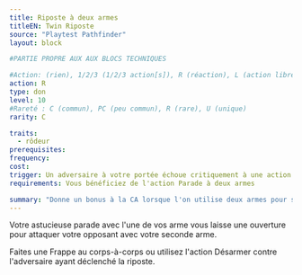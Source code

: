 ```yaml
---
title: Riposte à deux armes
titleEN: Twin Riposte
source: "Playtest Pathfinder"
layout: block

#PARTIE PROPRE AUX AUX BLOCS TECHNIQUES

#Action: (rien), 1/2/3 (1/2/3 action[s]), R (réaction), L (action libre)
action: R
type: don
level: 10
#Rareté : C (commun), PC (peu commun), R (rare), U (unique)
rarity: C

traits:
  - rôdeur
prerequisites: 
frequency: 
cost:
trigger: Un adversaire à votre portée échoue critiquement à une action d'Attaque contre vous.
requirements: Vous bénéficiez de l'action Parade à deux armes

summary: "Donne un bonus à la CA lorsque l'on utilise deux armes pour se défendre."
---
```


Votre astucieuse parade avec l'une de vos arme vous laisse une ouverture pour attaquer votre opposant avec votre seconde arme.

Faites une Frappe au corps-à-corps ou utilisez l'action Désarmer contre l'adversaire ayant déclenché la riposte.
